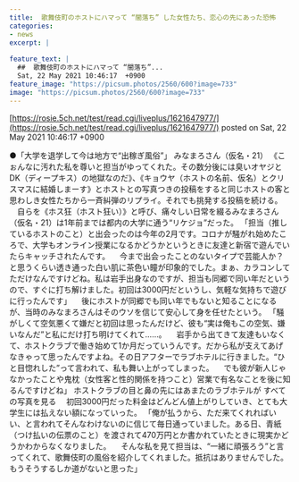```yaml
---
title:  歌舞伎町のホストにハマって “闇落ち” した女性たち、恋心の先にあった恐怖 
categories:
- news
excerpt: |
  
feature_text: |
  ##  歌舞伎町のホストにハマって “闇落ち”...
  Sat, 22 May 2021 10:46:17  +0900
feature_image: "https://picsum.photos/2560/600?image=733"
image: "https://picsum.photos/2560/600?image=733"
---
```


[https://rosie.5ch.net/test/read.cgi/liveplus/1621647977/](https://rosie.5ch.net/test/read.cgi/liveplus/1621647977/)
posted on Sat, 22 May 2021 10:46:17  +0900

<!--more-->

●「大学を退学して今は地方で“出稼ぎ風俗”」 みなまろさん（仮名・21） 《こぉんなに汚れた私を尊いと担当がゆってくれた。その数分後には臭いオヤジとDK（ディープキス）の地獄なのだ》、《キョウヤ（ホストの名前、仮名）とクリスマスに結婚しまーす》とホストとの写真つきの投稿をすると同じホストの客と思わしき女性たちから一斉糾弾のリプライ。それでも挑発する投稿を続ける。 　自らを《ホス狂（ホスト狂い）》と呼び、痛々しい日常を綴るみなまろさん（仮名・21）は1年前までは都内の大学に通う“リケジョ”だった。 「担当（推しているホストのこと）と出会ったのは今年の2月です。コロナが騒がれ始めたころで、大学もオンライン授業になるかどうかというときに友達と新宿で遊んでいたらキャッチされたんです。 　今まで出会ったことのないタイプで芸能人か？　と思うくらい透き通った白い肌に茶色い瞳が印象的でした。まぁ、カラコンしてただけなんですけどね。私は岩手出身なのですが、担当も同郷で同い年だというので、すぐに打ち解けました。初回は3000円だというし、気軽な気持ちで遊びに行ったんです」 　後にホストが同郷でも同い年でもないと知ることになるが、当時のみなまろさんはそのウソを信じて安心して身を任せたという。 「騒がしくて空気悪くて嫌だと初回は思ったんだけど、彼も“実は俺もこの空気、嫌いなんだ”と私にだけ打ち明けてくれて……。 　岩手から出てきて友達もいなくて、ホストクラブで働き始めて1か月だっていうんです。だから私が支えてあげなきゃって思ったんですよね。その日アフターでラブホテルに行きました。“ひと目惚れした”って言われて、私も舞い上がってしまった。 　でも彼が新人じゃなかったことや鬼枕（女性客と性的関係を持つこと）営業で有名なことを後に知るんですけどね」 ホストクラブの目と鼻の先にはあまたのラブホテルが すべての写真を見る 　初回3000円だった料金はどんどん値上がりしていき、とても大学生には払えない額になっていった。 「俺が払うから、ただ来てくれればいい、と言われてそんなわけないのに信じて毎日通っていました。ある日、青紙（つけ払いの伝票のこと）を渡されて470万円とか書かれていたときに現実かどうかわからなくなりました。 　そんな私を見て担当は、“一緒に頑張ろう”と言ってくれて、歌舞伎町の風俗を紹介してくれました。抵抗はありませんでした。もうそうするしか道がないと思った」

